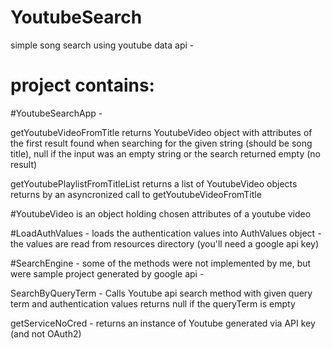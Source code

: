 # YoutubeSearch
simple song search using youtube data api -

# project contains: #


#YoutubeSearchApp - 

getYoutubeVideoFromTitle returns YoutubeVideo object with attributes of the first result found when searching for the given string (should be song title), 
null if the input was an empty string or the search returned empty (no result)

getYoutubePlaylistFromTitleList returns a list of YoutubeVideo objects returns by an asyncronized call to getYoutubeVideoFromTitle


#YoutubeVideo is an object holding chosen attributes of a youtube video


#LoadAuthValues - loads the authentication values into AuthValues object - the values are read from resources directory (you'll need a google api key)


#SearchEngine - some of the methods were not implemented by me, but were sample project generated by google api -

SearchByQueryTerm - Calls Youtube api search method with given query term and authentication values
returns null if the queryTerm is empty

getServiceNoCred - returns an instance of Youtube generated via API key (and not OAuth2)


